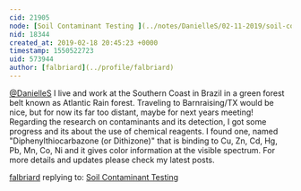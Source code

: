 ```yaml
---
cid: 21905
node: [Soil Contaminant Testing ](../notes/DanielleS/02-11-2019/soil-contaminant-testing)
nid: 18344
created_at: 2019-02-18 20:45:23 +0000
timestamp: 1550522723
uid: 573944
author: [falbriard](../profile/falbriard)
---
```


[@DanielleS](/profile/DanielleS)  I live and work at the Southern Coast in Brazil in a green forest belt known as Atlantic Rain forest. Traveling to Barnraising/TX would be nice, but for now its far too distant, maybe for next years meeting! Regarding the research on contaminants and its detection, I got some progress and its about the use of chemical reagents. I found one, named "Diphenylthiocarbazone (or Dithizone)" that is  binding to Cu, Zn, Cd, Hg, Pb, Mn, Co, Ni and  it gives color information at the visible spectrum. For more details and updates please check my latest posts. 

[falbriard](../profile/falbriard) replying to: [Soil Contaminant Testing ](../notes/DanielleS/02-11-2019/soil-contaminant-testing)

